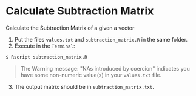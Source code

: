 # Calculate Subtraction Matrix

Calculate the Subtraction Matrix of a given a vector

1. Put the files `values.txt` and `subtraction_matrix.R` in the same folder.
2. Execute in the `Terminal`:

```sh
$ Rscript subtraction_matrix.R
```

> The Warning message: "NAs introduced by coercion" indicates you have some non-numeric value(s) in your `values.txt` file.

3. The output matrix should be in `subtraction_matrix.txt`.
